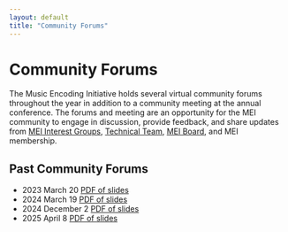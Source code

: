 ```yaml
---
layout: default
title: "Community Forums"
---
```


# Community Forums
The Music Encoding Initiative holds several virtual community forums throughout the year in addition to a community meeting at the annual conference. The forums and meeting are an opportunity for the MEI community to engage in discussion, provide feedback, and share updates from [MEI Interest Groups](/community/interest-groups.html), [Technical Team](/community/technical-team.html), [MEI Board](/community/mei-board.html), and MEI membership.

## Past Community Forums
- 2023 March 20 [PDF of slides](community-forums/forum-pdfs/2023-march-20_mei-community-forum.pdf)
- 2024 March 19 [PDF of slides](community-forums/forum-pdfs/2024-march-19_mei-community-forum.pdf)
- 2024 December 2 [PDF of slides](community-forums/forum-pdfs/2024-dec-02_mei-community-forum.pdf)
- 2025 April 8 [PDF of slides](community-forums/forum-pdfs/2025-apr-08_mei-community-forum.pdf)
